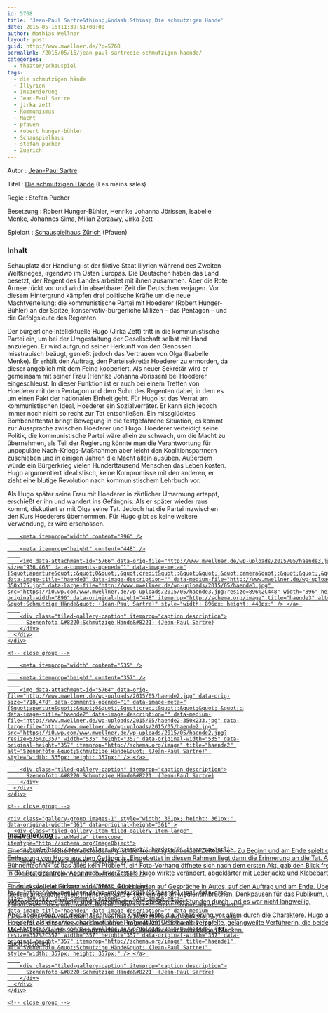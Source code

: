 ```yaml
---
id: 5768
title: 'Jean-Paul Sartre&thinsp;&ndash;&thinsp;Die schmutzigen Hände'
date: 2015-05-16T11:39:51+00:00
author: Mathias Wellner
layout: post
guid: http://www.mwellner.de/?p=5768
permalink: /2015/05/16/jean-paul-sartredie-schmutzigen-haende/
categories:
  - theater/schauspiel
tags:
  - die schmutzigen hände
  - Illyrien
  - Inszenierung
  - Jean-Paul Sartre
  - jirka zett
  - Kommunismus
  - Macht
  - pfauen
  - robert hunger-bühler
  - Schauspielhaus
  - stefan pucher
  - Zuerich
---
```

Autor
:   <a href="http://de.wikipedia.org/wiki/Jean-Paul_Sartre" title="Jean-Paul Sartre" target="_blank">Jean-Paul Sartre</a>

Titel
:   <a href="http://de.wikipedia.org/wiki/Die_schmutzigen_H%C3%A4nde" title="Die schmutzigen Hände" target="_blank">Die schmutzigen Hände</a> (Les mains sales)

Regie
:   Stefan Pucher

Besetzung
:   Robert Hunger-Bühler, Henrike Johanna Jörissen, Isabelle Menke, Johannes Sima, Milian Zerzawy, Jirka Zett

Spielort
:   <a href="http://schauspielhaus.ch" title="Schauspielhaus Zürich" target="_blank">Schauspielhaus Zürich</a> (Pfauen)

### Inhalt

Schauplatz der Handlung ist der fiktive Staat Illyrien während des Zweiten Weltkrieges, irgendwo im Osten Europas. Die Deutschen haben das Land besetzt, der Regent des Landes arbeitet mit ihnen zusammen. Aber die Rote Armee rückt vor und wird in absehbarer Zeit die Deutschen verjagen. Vor diesem Hintergrund kämpfen drei politische Kräfte um die neue Machtverteilung: die kommunistische Partei mit Hoederer (Robert Hunger-Bühler) an der Spitze, konservativ-bürgerliche Milizen &ndash; das Pentagon &ndash; und die Gefolgsleute des Regenten. 

Der bürgerliche Intellektuelle Hugo (Jirka Zett) tritt in die kommunistische Partei ein, um bei der Umgestaltung der Gesellschaft selbst mit Hand anzulegen. Er wird aufgrund seiner Herkunft von den Genossen misstrauisch beäugt, genießt jedoch das Vertrauen von Olga (Isabelle Menke). Er erhält den Auftrag, den Parteisekretär Hoederer zu ermorden, da dieser angeblich mit dem Feind kooperiert. Als neuer Sekretär wird er gemeinsam mit seiner Frau (Henrike Johanna Jörissen) bei Hoederer eingeschleust. In dieser Funktion ist er auch bei einem Treffen von Hoederer mit dem Pentagon und dem Sohn des Regenten dabei, in dem es um einen Pakt der nationalen Einheit geht. Für Hugo ist das Verrat am kommunistischen Ideal, Hoederer ein Sozialverräter. Er kann sich jedoch immer noch nicht so recht zur Tat entschließen. Ein missglücktes Bombenattentat bringt Bewegung in die festgefahrene Situation, es kommt zur Aussprache zwischen Hoederer und Hugo. Hoederer verteidigt seine Politik, die kommunistische Partei wäre allein zu schwach, um die Macht zu übernehmen, als Teil der Regierung könnte man die Verantwortung für unpopuläre Nach-Kriegs-Maßnahmen aber leicht den Koalitionspartnern zuschieben und in einigen Jahren die Macht allein ausüben. Außerdem würde ein Bürgerkrieg vielen Hunderttausend Menschen das Leben kosten. Hugo argumentiert idealistisch, keine Kompromisse mit den anderen, er zieht eine blutige Revolution nach kommunistischem Lehrbuch vor. 

Als Hugo später seine Frau mit Hoederer in zärtlicher Umarmung ertappt, erschießt er ihn und wandert ins Gefängnis. Als er später wieder raus kommt, diskutiert er mit Olga seine Tat. Jedoch hat die Partei inzwischen den Kurs Hoederers übernommen. Für Hugo gibt es keine weitere Verwendung, er wird erschossen. 

<div class="tiled-gallery type-rectangular tiled-gallery-unresized" data-original-width="900" data-carousel-extra='{&quot;blog_id&quot;:1,&quot;permalink&quot;:&quot;http:\/\/www.mwellner.de\/2015\/05\/16\/jean-paul-sartredie-schmutzigen-haende\/&quot;,&quot;likes_blog_id&quot;:&quot;9056871&quot;}' itemscope itemtype="http://schema.org/ImageGallery" >
  <div class="gallery-row" style="width: 900px; height: 452px;" data-original-width="900" data-original-height="452" >
    <div class="gallery-group images-1" style="width: 900px; height: 452px;" data-original-width="900" data-original-height="452" >
      <div class="tiled-gallery-item tiled-gallery-item-large" itemprop="associatedMedia" itemscope itemtype="http://schema.org/ImageObject">
        <a href="http://www.mwellner.de/haende3/" border="0" itemprop="url"> 
        
        <meta itemprop="width" content="896" />
        
        <meta itemprop="height" content="448" />
        
        <img data-attachment-id="5766" data-orig-file="http://www.mwellner.de/wp-uploads/2015/05/haende3.jpg" data-orig-size="936,468" data-comments-opened="1" data-image-meta="{&quot;aperture&quot;:&quot;0&quot;,&quot;credit&quot;:&quot;&quot;,&quot;camera&quot;:&quot;&quot;,&quot;caption&quot;:&quot;&quot;,&quot;created_timestamp&quot;:&quot;0&quot;,&quot;copyright&quot;:&quot;&quot;,&quot;focal_length&quot;:&quot;0&quot;,&quot;iso&quot;:&quot;0&quot;,&quot;shutter_speed&quot;:&quot;0&quot;,&quot;title&quot;:&quot;&quot;,&quot;orientation&quot;:&quot;0&quot;}" data-image-title="haende3" data-image-description="" data-medium-file="http://www.mwellner.de/wp-uploads/2015/05/haende3-350x175.jpg" data-large-file="http://www.mwellner.de/wp-uploads/2015/05/haende3.jpg" src="https://i0.wp.com/www.mwellner.de/wp-uploads/2015/05/haende3.jpg?resize=896%2C448" width="896" height="448" data-original-width="896" data-original-height="448" itemprop="http://schema.org/image" title="haende3" alt="Szenenfoto &quot;Schmutzige Hände&quot; (Jean-Paul Sartre)" style="width: 896px; height: 448px;" /> </a> 
        
        <div class="tiled-gallery-caption" itemprop="caption description">
          Szenenfoto &#8220;Schmutzige Hände&#8221; (Jean-Paul Sartre)
        </div>
      </div>
    </div>
    
    <!-- close group -->
  </div>
  
  <!-- close row -->
  
  <div class="gallery-row" style="width: 900px; height: 361px;" data-original-width="900" data-original-height="361" >
    <div class="gallery-group images-1" style="width: 539px; height: 361px;" data-original-width="539" data-original-height="361" >
      <div class="tiled-gallery-item tiled-gallery-item-large" itemprop="associatedMedia" itemscope itemtype="http://schema.org/ImageObject">
        <a href="http://www.mwellner.de/haende2/" border="0" itemprop="url"> 
        
        <meta itemprop="width" content="535" />
        
        <meta itemprop="height" content="357" />
        
        <img data-attachment-id="5764" data-orig-file="http://www.mwellner.de/wp-uploads/2015/05/haende2.jpg" data-orig-size="718,478" data-comments-opened="1" data-image-meta="{&quot;aperture&quot;:&quot;0&quot;,&quot;credit&quot;:&quot;&quot;,&quot;camera&quot;:&quot;&quot;,&quot;caption&quot;:&quot;&quot;,&quot;created_timestamp&quot;:&quot;0&quot;,&quot;copyright&quot;:&quot;&quot;,&quot;focal_length&quot;:&quot;0&quot;,&quot;iso&quot;:&quot;0&quot;,&quot;shutter_speed&quot;:&quot;0&quot;,&quot;title&quot;:&quot;&quot;,&quot;orientation&quot;:&quot;0&quot;}" data-image-title="haende2" data-image-description="" data-medium-file="http://www.mwellner.de/wp-uploads/2015/05/haende2-350x233.jpg" data-large-file="http://www.mwellner.de/wp-uploads/2015/05/haende2.jpg" src="https://i0.wp.com/www.mwellner.de/wp-uploads/2015/05/haende2.jpg?resize=535%2C357" width="535" height="357" data-original-width="535" data-original-height="357" itemprop="http://schema.org/image" title="haende2" alt="Szenenfoto &quot;Schmutzige Hände&quot; (Jean-Paul Sartre)" style="width: 535px; height: 357px;" /> </a> 
        
        <div class="tiled-gallery-caption" itemprop="caption description">
          Szenenfoto &#8220;Schmutzige Hände&#8221; (Jean-Paul Sartre)
        </div>
      </div>
    </div>
    
    <!-- close group -->
    
    <div class="gallery-group images-1" style="width: 361px; height: 361px;" data-original-width="361" data-original-height="361" >
      <div class="tiled-gallery-item tiled-gallery-item-large" itemprop="associatedMedia" itemscope itemtype="http://schema.org/ImageObject">
        <a href="http://www.mwellner.de/haende1/" border="0" itemprop="url"> 
        
        <meta itemprop="width" content="357" />
        
        <meta itemprop="height" content="357" />
        
        <img data-attachment-id="5762" data-orig-file="http://www.mwellner.de/wp-uploads/2015/05/haende1.jpg" data-orig-size="489,489" data-comments-opened="1" data-image-meta="{&quot;aperture&quot;:&quot;0&quot;,&quot;credit&quot;:&quot;&quot;,&quot;camera&quot;:&quot;&quot;,&quot;caption&quot;:&quot;&quot;,&quot;created_timestamp&quot;:&quot;0&quot;,&quot;copyright&quot;:&quot;&quot;,&quot;focal_length&quot;:&quot;0&quot;,&quot;iso&quot;:&quot;0&quot;,&quot;shutter_speed&quot;:&quot;0&quot;,&quot;title&quot;:&quot;&quot;,&quot;orientation&quot;:&quot;0&quot;}" data-image-title="haende1" data-image-description="" data-medium-file="http://www.mwellner.de/wp-uploads/2015/05/haende1-350x350.jpg" data-large-file="http://www.mwellner.de/wp-uploads/2015/05/haende1.jpg" src="https://i1.wp.com/www.mwellner.de/wp-uploads/2015/05/haende1.jpg?resize=357%2C357" width="357" height="357" data-original-width="357" data-original-height="357" itemprop="http://schema.org/image" title="haende1" alt="Szenenfoto &quot;Schmutzige Hände&quot; (Jean-Paul Sartre)" style="width: 357px; height: 357px;" /> </a> 
        
        <div class="tiled-gallery-caption" itemprop="caption description">
          Szenenfoto &#8220;Schmutzige Hände&#8221; (Jean-Paul Sartre)
        </div>
      </div>
    </div>
    
    <!-- close group -->
  </div>
  
  <!-- close row -->
</div>

### Inszenierung

Eine inszenatorische Herausforderung ist die Trennung der beiden Zeitebenen. Zu Beginn und am Ende spielt das Stück nach der Entlassung von Hugo aus dem Gefängnis. Eingebettet in diesen Rahmen liegt dann die Erinnerung an die Tat. Aber mit der Bühnentechnik ist das alles kein Problem, ein Foto-Vorhang öffnete sich nach dem ersten Akt, gab den Blick frei auf die Vergangenheit in der Parteizentrale. Aber auch Jirka Zett als Hugo wirkte verändert, abgeklärter mit Lederjacke und Klebebart. 

Eindrucksvoll der Einsatz von Videos, Rückblenden auf Gespräche in Autos, auf den Auftrag und am Ende. Überhaupt brauchte es in diesem anspruchsvollen, intensiven Sartre-Text einiges an Medienumbrüchen, Denkpausen für das Publikum, umgesetzt mit Videosequenzen, Musik- und Tanzeinlagen. Sie spielten zwei Stunden durch und es war nicht langweilig. 

Aber abgesehen von diesen technischen Kniffen lebte die Inszenierung vor allem durch die Charaktere. Hugo als intellektuelles Weichei, Hoederer als einsamer, charismatischer Pragmatiker, Jessica als verspielte, gelangweilte Verführerin, die beiden einfach gestrickten Macho-Leibwächter, schön anzuschauende Charaktere mit ihren kleinen Macken. 

[Buch bestellen](http://www.amazon.de/gp/product/3499124858/ref=as_li_tl?ie=UTF8&camp=1638&creative=19454&creativeASIN=3499124858&linkCode=as2&tag=mathiaswellne-21&linkId=FUXKEIFUYM7D74KF)<img src="http://ir-de.amazon-adsystem.com/e/ir?t=mathiaswellne-21&#038;l=as2&#038;o=3&#038;a=3499124858" width="1" height="1" border="0" alt="" style="border:none !important; margin:0px !important;" />